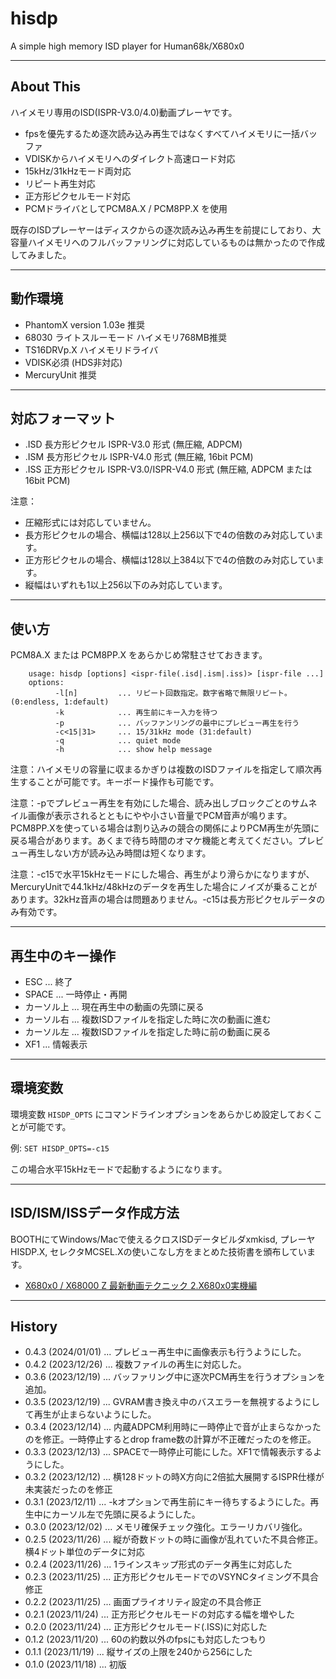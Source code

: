 # hisdp
A simple high memory ISD player for Human68k/X680x0

---

## About This

ハイメモリ専用のISD(ISPR-V3.0/4.0)動画プレーヤです。

 - fpsを優先するため逐次読み込み再生ではなくすべてハイメモリに一括バッファ
 - VDISKからハイメモリへのダイレクト高速ロード対応
 - 15kHz/31kHzモード両対応
 - リピート再生対応
 - 正方形ピクセルモード対応
 - PCMドライバとしてPCM8A.X / PCM8PP.X を使用

既存のISDプレーヤーはディスクからの逐次読み込み再生を前提にしており、大容量ハイメモリへのフルバッファリングに対応しているものは無かったので作成してみました。

---

## 動作環境

* PhantomX version 1.03e 推奨
* 68030 ライトスルーモード ハイメモリ768MB推奨
* TS16DRVp.X ハイメモリドライバ
* VDISK必須 (HDS非対応)
* MercuryUnit 推奨

---

## 対応フォーマット

* .ISD 長方形ピクセル ISPR-V3.0 形式 (無圧縮, ADPCM)
* .ISM 長方形ピクセル ISPR-V4.0 形式 (無圧縮, 16bit PCM)
* .ISS 正方形ピクセル ISPR-V3.0/ISPR-V4.0 形式 (無圧縮, ADPCM または 16bit PCM)

注意：

- 圧縮形式には対応していません。
- 長方形ピクセルの場合、横幅は128以上256以下で4の倍数のみ対応しています。
- 正方形ピクセルの場合、横幅は128以上384以下で4の倍数のみ対応しています。
- 縦幅はいずれも1以上256以下のみ対応しています。

---

## 使い方

PCM8A.X または PCM8PP.X をあらかじめ常駐させておきます。

        usage: hisdp [options] <ispr-file(.isd|.ism|.iss)> [ispr-file ...]
        options:
              -l[n]         ... リピート回数指定。数字省略で無限リピート。(0:endless, 1:default)
              -k            ... 再生前にキー入力を待つ
              -p            ... バッファンリングの最中にプレビュー再生を行う
              -c<15|31>     ... 15/31kHz mode (31:default)
              -q            ... quiet mode
              -h            ... show help message

注意：ハイメモリの容量に収まるかぎりは複数のISDファイルを指定して順次再生することが可能です。キーボード操作も可能です。

注意：-pでプレビュー再生を有効にした場合、読み出しブロックごとのサムネイル画像が表示されるとともにやや小さい音量でPCM音声が鳴ります。PCM8PP.Xを使っている場合は割り込みの競合の関係によりPCM再生が先頭に戻る場合があります。あくまで待ち時間のオマケ機能と考えてください。プレビュー再生しない方が読み込み時間は短くなります。

注意：-c15で水平15kHzモードにした場合、再生がより滑らかになりますが、MercuryUnitで44.1kHz/48kHzのデータを再生した場合にノイズが乗ることがあります。32kHz音声の場合は問題ありません。-c15は長方形ピクセルデータのみ有効です。

---

## 再生中のキー操作

- ESC ... 終了
- SPACE ... 一時停止・再開
- カーソル上 ... 現在再生中の動画の先頭に戻る
- カーソル右 ... 複数ISDファイルを指定した時に次の動画に進む
- カーソル左 ... 複数ISDファイルを指定した時に前の動画に戻る
- XF1 ... 情報表示

---

## 環境変数

環境変数 `HISDP_OPTS` にコマンドラインオプションをあらかじめ設定しておくことが可能です。

例: `SET HISDP_OPTS=-c15`

この場合水平15kHzモードで起動するようになります。

---

## ISD/ISM/ISSデータ作成方法

BOOTHにてWindows/Macで使えるクロスISDデータビルダxmkisd, プレーヤHISDP.X, セレクタMCSEL.Xの使いこなし方をまとめた技術書を頒布しています。

* [X680x0 / X68000 Z 最新動画テクニック 2.X680x0実機編](https://booth.pm/ja/items/5306356)

---

## History

* 0.4.3 (2024/01/01) ... プレビュー再生中に画像表示も行うようにした。
* 0.4.2 (2023/12/26) ... 複数ファイルの再生に対応した。
* 0.3.6 (2023/12/19) ... バッファリング中に逐次PCM再生を行うオプションを追加。
* 0.3.5 (2023/12/19) ... GVRAM書き換え中のバスエラーを無視するようにして再生が止まらないようにした。
* 0.3.4 (2023/12/14) ... 内蔵ADPCM利用時に一時停止で音が止まらなかったのを修正。一時停止するとdrop frame数の計算が不正確だったのを修正。
* 0.3.3 (2023/12/13) ... SPACEで一時停止可能にした。XF1で情報表示するようにした。
* 0.3.2 (2023/12/12) ... 横128ドットの時X方向に2倍拡大展開するISPR仕様が未実装だったのを修正
* 0.3.1 (2023/12/11) ... -kオプションで再生前にキー待ちするようにした。再生中にカーソル左で先頭に戻るようにした。
* 0.3.0 (2023/12/02) ... メモリ確保チェック強化。エラーリカバリ強化。
* 0.2.5 (2023/11/26) ... 縦が奇数ドットの時に画像が乱れていた不具合修正。横4ドット単位のデータに対応
* 0.2.4 (2023/11/26) ... 1ラインスキップ形式のデータ再生に対応した
* 0.2.3 (2023/11/25) ... 正方形ピクセルモードでのVSYNCタイミング不具合修正
* 0.2.2 (2023/11/25) ... 画面プライオリティ設定の不具合修正
* 0.2.1 (2023/11/24) ... 正方形ピクセルモードの対応する幅を増やした
* 0.2.0 (2023/11/24) ... 正方形ピクセルモード(.ISS)に対応した
* 0.1.2 (2023/11/20) ... 60の約数以外のfpsにも対応したつもり 
* 0.1.1 (2023/11/19) ... 縦サイズの上限を240から256にした
* 0.1.0 (2023/11/18) ... 初版
